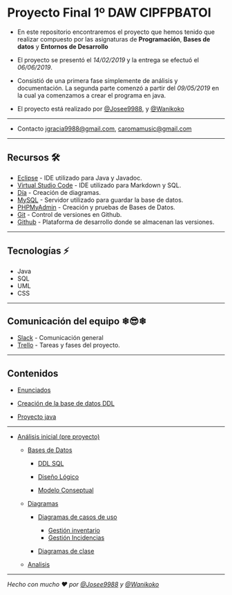 # **Proyecto Final 1º DAW CIPFPBATOI**

- En este repositorio encontraremos el proyecto que hemos tenido que realizar compuesto por las asignaturas de **Programación**, **Bases de datos** y **Entornos de Desarrollo**

- El proyecto se presentó el *14/02/2019* y la entrega se efectuó el *06/06/2019*.

- Consistió de una primera fase símplemente de análisis y documentación. La segunda parte comenzó a partir del *09/05/2019* en la cual ya comenzamos a crear el programa en java.

- El proyecto está realizado por [@Josee9988](https://github.com/Josee9988), y [@Wanikoko](https://github.com/Wanikoko)

---

- Contacto <jgracia9988@gmail.com>, <caromamusic@gmail.com>

---

## Recursos  🛠️

- [Eclipse](https://www.eclipse.org/) - IDE utilizado para Java y Javadoc.
- [Virtual Studio Code](https://code.visualstudio.com/) - IDE utilizado para Markdown y SQL.
- [Día](https://dia-installer.de/index.html.es) - Creación de diagramas.
- [MySQL](https://www.mysql.com/) - Servidor utilizado para guardar la base de datos.
- [PHPMyAdmin](https://www.phpmyadmin.net/) - Creación y pruebas de Bases de Datos.
- [Git](https://git-scm.com/downloads) - Control de versiones en Github.
- [Github](https://github.com) - Plataforma de desarrollo donde se almacenan las versiones.

---

## Tecnologías  ⚡

- Java
- SQL
- UML
- CSS

---

## Comunicación del equipo ❄😎❄

- [Slack](https://proyectocj.slack.com) - Comunicación general
- [Trello](https://trello.com/b/9YDrUbGJ/proyecto) - Tareas y fases del proyecto.

---

## **Contenidos**

- [Enunciados](Enunciado.pdf)

- [Creación de la base de datos DDL](DDL.sql)

- [Proyecto java](/Proyecto)

---

- [Análisis inicial (pre proyecto)](/Analisis%20Inicial/)

  - [Bases de Datos](/Analisis%20Inicial/Bases%20de%20datos/)

    - [DDL SQL](/Analisis%20Inicial/Bases%20de%20datos/DDL)

    - [Diseño Lógico](/Analisis%20Inicial/Bases%20de%20datos/Diseño%20lógico)

    - [Modelo Conseptual](/Analisis%20Inicial/Bases%20de%20datos/Modelo%20conceptual)

  - [Diagramas](/Analisis%20Inicial/Bases%20de%20datos/DDL)

    - [Diagramas de casos de uso](/Analisis%20Inicial/Diagramas/Diagrama%20de%20casos%20de%20uso)

      - [Gestión inventario](/Analisis%20Inicial/Diagramas/Diagrama%20de%20casos%20de%20uso/Gestión%20Inventario)
      - [Gestión Incidencias](/Analisis%20Inicial/Diagramas/Diagrama%20de%20casos%20de%20uso/Gestión%20Incidencias)

    - [Diagramas de clase](/Analisis%20Inicial/Diagramas/Diagrama%20de%20clases)

  - [Analisis](/Analisis%20Inicial/Analisis)

---

*Hecho con mucho ❤️ por [@Josee9988](https://github.com/Josee9988) y [@Wanikoko](https://github.com/Wanikoko)*
